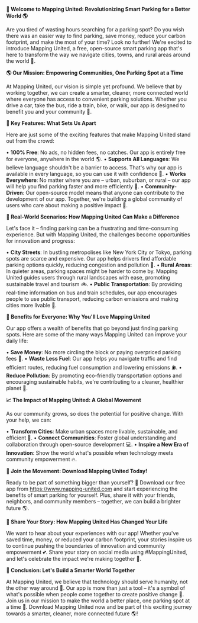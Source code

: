**🚀 Welcome to Mapping United: Revolutionizing Smart Parking for a Better World 🌎**

Are you tired of wasting hours searching for a parking spot? Do you wish there was an easier way to find parking, save money, reduce your carbon footprint, and make the most of your time? Look no further! We're excited to introduce Mapping United, a free, open-source smart parking app that's here to transform the way we navigate cities, towns, and rural areas around the world 🌟.

**🌎 Our Mission: Empowering Communities, One Parking Spot at a Time**

At Mapping United, our vision is simple yet profound. We believe that by working together, we can create a smarter, cleaner, more connected world where everyone has access to convenient parking solutions. Whether you drive a car, take the bus, ride a train, bike, or walk, our app is designed to benefit you and your community 🌈.

**📲 Key Features: What Sets Us Apart**

Here are just some of the exciting features that make Mapping United stand out from the crowd:

• **100% Free**: No ads, no hidden fees, no catches. Our app is entirely free for everyone, anywhere in the world 🌎.
• **Supports All Languages**: We believe language shouldn't be a barrier to access. That's why our app is available in every language, so you can use it with confidence 💬.
• **Works Everywhere**: No matter where you are – urban, suburban, or rural – our app will help you find parking faster and more efficiently 📍.
• **Community-Driven**: Our open-source model means that anyone can contribute to the development of our app. Together, we're building a global community of users who care about making a positive impact 🌟.

**💚 Real-World Scenarios: How Mapping United Can Make a Difference**

Let's face it – finding parking can be a frustrating and time-consuming experience. But with Mapping United, the challenges become opportunities for innovation and progress:

• **City Streets**: In bustling metropolises like New York City or Tokyo, parking spots are scarce and expensive. Our app helps drivers find affordable parking options quickly, reducing congestion and pollution 🚗.
• **Rural Areas**: In quieter areas, parking spaces might be harder to come by. Mapping United guides users through rural landscapes with ease, promoting sustainable travel and tourism 🚲.
• **Public Transportation**: By providing real-time information on bus and train schedules, our app encourages people to use public transport, reducing carbon emissions and making cities more livable 🚌.

**🌟 Benefits for Everyone: Why You'll Love Mapping United**

Our app offers a wealth of benefits that go beyond just finding parking spots. Here are some of the many ways Mapping United can improve your daily life:

• **Save Money**: No more circling the block or paying overpriced parking fees 🤑.
• **Waste Less Fuel**: Our app helps you navigate traffic and find efficient routes, reducing fuel consumption and lowering emissions ⛽️.
• **Reduce Pollution**: By promoting eco-friendly transportation options and encouraging sustainable habits, we're contributing to a cleaner, healthier planet 🌿.

**📈 The Impact of Mapping United: A Global Movement**

As our community grows, so does the potential for positive change. With your help, we can:

• **Transform Cities**: Make urban spaces more livable, sustainable, and efficient 🌆.
• **Connect Communities**: Foster global understanding and collaboration through open-source development 💻.
• **Inspire a New Era of Innovation**: Show the world what's possible when technology meets community empowerment 🔥.

**🎉 Join the Movement: Download Mapping United Today!**

Ready to be part of something bigger than yourself? 🌟 Download our free app from https://www.mapping-united.com and start experiencing the benefits of smart parking for yourself. Plus, share it with your friends, neighbors, and community members – together, we can build a brighter future 🌎.

**💬 Share Your Story: How Mapping United Has Changed Your Life**

We want to hear about your experiences with our app! Whether you've saved time, money, or reduced your carbon footprint, your stories inspire us to continue pushing the boundaries of innovation and community empowerment 💕. Share your story on social media using #MappingUnited, and let's celebrate the impact we're making together 🎉.

**🌟 Conclusion: Let's Build a Smarter World Together**

At Mapping United, we believe that technology should serve humanity, not the other way around 🤖. Our app is more than just a tool – it's a symbol of what's possible when people come together to create positive change 💪. Join us in our mission to make the world a better place, one parking spot at a time 🌟. Download Mapping United now and be part of this exciting journey towards a smarter, cleaner, more connected future 🌎!